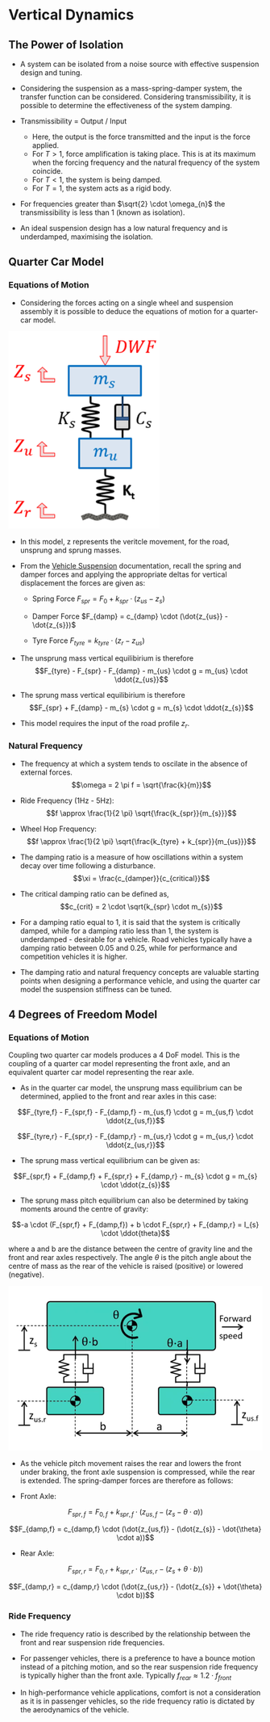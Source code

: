 # Vertical Dynamics

## The Power of Isolation

- A system can be isolated from a noise source with effective suspension design and tuning.

- Considering the suspension as a mass-spring-damper system, the transfer function can be considered. Considering transmissibility, it is possible to determine the effectiveness of the system damping.

- Transmissibility = Output / Input
    - Here, the output is the force transmitted and the input is the force applied.
    - For $T>1$, force amplification is taking place. This is at its maximum when the forcing frequency and the natural frequency of the system coincide.
    - For $T<1$, the system is being damped.
    - For $T=1$, the system acts as a rigid body.

- For frequencies greater than $\sqrt{2} \cdot \omega_{n}$ the transmissibility is less than 1 (known as isolation).

- An ideal suspension design has a low natural frequency and is underdamped, maximising the isolation.

## Quarter Car Model

### Equations of Motion

- Considering the forces acting on a single wheel and suspension assembly it is possible to deduce the equations of motion for a quarter-car model.

<img src="./Images/Quarter_Car_Model.png" width="300">

- In this model, z represents the veritcle movement, for the road, unsprung and sprung masses.

- From the [Vehicle Suspension](./Vehicle%20Suspension.md) documentation, recall the spring and damper forces and applying the appropriate deltas for vertical displacement the forces are given as:

    - Spring Force $F_{spr} = F_{0} + k_{spr} \cdot (z_{us} - z_{s})$
    - Damper Force $F_{damp} = c_{damp} \cdot (\dot{z_{us}} - \dot{z_{s}})$

    - Tyre Force $F_{tyre} = k_{tyre} \cdot (z_{r} - z_{us})$

- The unsprung mass vertical equilibirium is therefore $$F_{tyre} - F_{spr} - F_{damp} - m_{us} \cdot g = m_{us} \cdot \ddot{z_{us}}$$

- The sprung mass vertical equilibirium is therefore $$F_{spr} + F_{damp} - m_{s} \cdot g = m_{s} \cdot \ddot{z_{s}}$$

- This model requires the input of the road profile $z_{r}$.

### Natural Frequency

- The frequency at which a system tends to oscilate in the absence of external forces. $$\omega = 2 \pi f = \sqrt{\frac{k}{m}}$$

- Ride Frequency (1Hz - 5Hz): $$f \approx \frac{1}{2 \pi} \sqrt{\frac{k_{spr}}{m_{s}}}$$

- Wheel Hop Frequency: $$f \approx \frac{1}{2 \pi} \sqrt{\frac{k_{tyre} + k_{spr}}{m_{us}}}$$

- The damping ratio is a measure of how oscillations within a system decay over time following a disturbance. $$\xi = \frac{c_{damper}}{c_{critical}}$$

- The critical damping ratio can be defined as, $$c_{crit} = 2 \cdot \sqrt{k_{spr} \cdot m_{s}}$$

- For a damping ratio equal to 1, it is said that the system is critically damped, while for a damping ratio less than 1, the system is underdamped - desirable for a vehicle. Road vehicles typically have a damping ratio between 0.05 and 0.25, while for performance and competition vehicles it is higher.

- The damping ratio and natural frequency concepts are valuable starting points when designing a performance vehicle, and using the quarter car model the suspension stiffness can be tuned.

## 4 Degrees of Freedom Model

### Equations of Motion

Coupling two quarter car models produces a 4 DoF model. This is the coupling of a quarter car model representing the front axle, and an equivalent quarter car model representing the rear axle.

- As in the quarter car model, the unsprung mass equilibrium can be determined, applied to the front and rear axles in this case:

$$F_{tyre,f} - F_{spr,f} - F_{damp,f} - m_{us,f} \cdot g = m_{us,f} \cdot \ddot{z_{us,f}}$$

$$F_{tyre,r} - F_{spr,r} - F_{damp,r} - m_{us,r} \cdot g = m_{us,r} \cdot \ddot{z_{us,r}}$$

- The sprung mass vertical equilibrium can be given as:

$$F_{spr,f} + F_{damp,f} + F_{spr,r} + F_{damp,r} - m_{s} \cdot g = m_{s} \cdot \ddot{z_{s}}$$

- The sprung mass pitch equilibrium can also be determined by taking moments around the centre of gravity:

$$-a \cdot (F_{spr,f} + F_{damp,f}) + b \cdot F_{spr,r} + F_{damp,r} = I_{s} \cdot \ddot{theta}$$

where a and b are the distance between the centre of gravity line and the front and rear axles respectively. The angle $\theta$ is the pitch angle about the centre of mass as the rear of the vehicle is raised (positive) or lowered (negative).

![4DOF Pitch Model](./Images/4DOF_Pitch_Model.png)

- As the vehicle pitch movement raises the rear and lowers the front under braking, the front axle suspension is compressed, while the rear is extended. The spring-damper forces are therefore as follows:

- Front Axle: 

$$F_{spr,f} = F_{0,f} + k_{spr,f} \cdot (z_{us,f} - (z_{s} - \theta \cdot a))$$

$$F_{damp,f} = c_{damp,f} \cdot (\dot{z_{us,f}} - (\dot{z_{s}} - \dot{\theta} \cdot a))$$

- Rear Axle: 

$$F_{spr,r} = F_{0,r} + k_{spr,r} \cdot (z_{us,r} - (z_{s} + \theta \cdot b))$$

$$F_{damp,r} = c_{damp,r} \cdot (\dot{z_{us,r}} - (\dot{z_{s}} + \dot{\theta} \cdot b))$$

### Ride Frequency

- The ride frequency ratio is described by the relationship between the front and rear suspension ride frequencies.

- For passenger vehicles, there is a preference to have a bounce motion instead of a pitching motion, and so the rear suspension ride frequency is typically higher than the front axle. Typically $f_{rear} \approx 1.2 \cdot f_{front}$

- In high-performance vehicle applications, comfort is not a consideration as it is in passenger vehicles, so the ride frequency ratio is dictated by the aerodynamics of the vehicle.